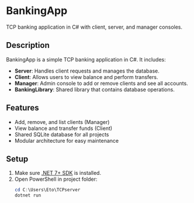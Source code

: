 # BankingApp
TCP banking application in C# with client, server, and manager consoles.

## Description
BankingApp is a simple TCP banking application in C#. It includes:

- **Server**: Handles client requests and manages the database.
- **Client**: Allows users to view balance and perform transfers.
- **Manager**: Admin console to add or remove clients and see all accounts.
- **BankingLibrary**: Shared library that contains database operations.

## Features
- Add, remove, and list clients (Manager)
- View balance and transfer funds (Client)
- Shared SQLite database for all projects
- Modular architecture for easy maintenance

## Setup
1. Make sure [.NET 7+ SDK](https://dotnet.microsoft.com/download) is installed.
2. Open PowerShell in project folder:
   ```powershell
   cd C:\Users\Eto\TCPserver
   dotnet run

